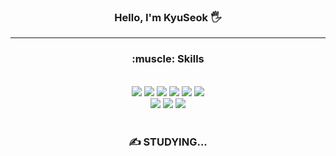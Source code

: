 
<div align="center">

### Hello, I'm KyuSeok 🖐️

  <hr>
    <h3> :muscle: Skills </h3>
    <br />
    <img src="https://img.shields.io/badge/HTML5-E34F26?style=flat&logo=html5&logoColor=white" />
    <img src="https://img.shields.io/badge/CSS3-1572B6?style=flat&logo=css3&logoColor=white" />
    <img src="https://img.shields.io/badge/React-61DAFB?style=flat&logo=react&logoColor=white" />
    <img src="https://img.shields.io/badge/JavaScript-F7DF1E?style=flat&logo=javascript&logoColor=black" />
    <img src="https://img.shields.io/badge/TypeScript-3178C6?style=flat&logo=javascript&logoColor=black" />
    <img src="https://img.shields.io/badge/JQuery-0769AD?style=flat&logo=jquery&logoColor=white" />
    <br />
    <img src="https://img.shields.io/badge/ReactQuery-FF4154?style=flat&logo=MySQL&logoColor=white" />
    <img src="https://img.shields.io/badge/MySQL-4479A1?style=flat&logo=MySQL&logoColor=white" />
    <img src="https://img.shields.io/badge/Figma-F24E1E?style=flat&logo=figma&logoColor=white"/>
    <br />
    <br />
    <h3> ✍️ STUDYING... </h3>
    <br />
    <br />
    <br />
  </hr>
</div>
